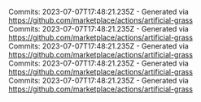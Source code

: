 Commits: 2023-07-07T17:48:21.235Z - Generated via https://github.com/marketplace/actions/artificial-grass
<br>
Commits: 2023-07-07T17:48:21.235Z - Generated via https://github.com/marketplace/actions/artificial-grass
<br>
Commits: 2023-07-07T17:48:21.235Z - Generated via https://github.com/marketplace/actions/artificial-grass
<br>
Commits: 2023-07-07T17:48:21.235Z - Generated via https://github.com/marketplace/actions/artificial-grass
<br>
Commits: 2023-07-07T17:48:21.235Z - Generated via https://github.com/marketplace/actions/artificial-grass
<br>
